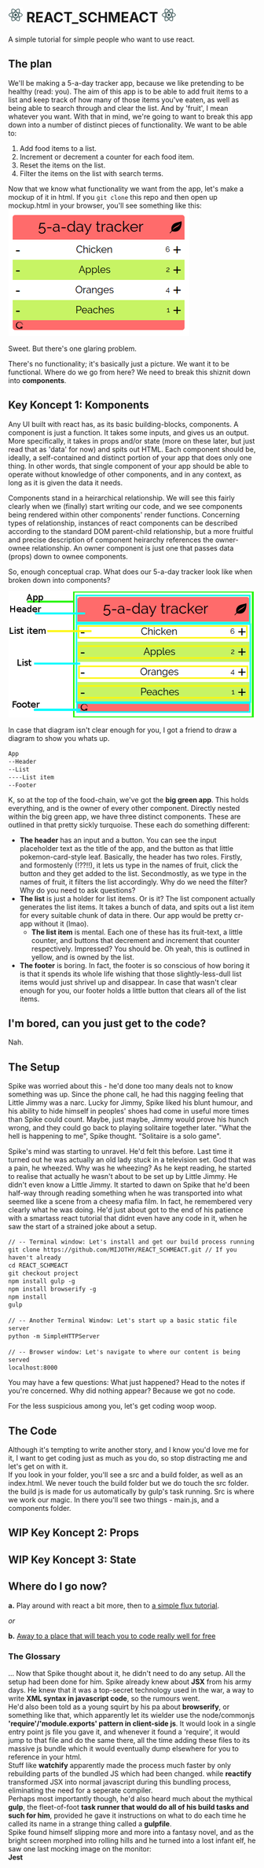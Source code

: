 # ![react logo](/assets/img/react_logo_fandc.png) REACT_SCHMEACT ![react logo](/assets/img/react_logo_fandc.png)
A simple tutorial for simple people who want to use react.

## The plan
We'll be making a 5-a-day tracker app, because we like pretending to be healthy (read: you). The aim of this app is to be able to add fruit items to a list and keep track of how many of those items you've eaten, as well as being able to search through and clear the list. And by 'fruit', I mean whatever you want.
With that in mind, we're going to want to break this app down into a number of distinct pieces of functionality. We want to be able to:

1. Add food items to a list.
2. Increment or decrement a counter for each food item.
3. Reset the items on the list.
4. Filter the items on the list with search terms.

Now that we know what functionality we want from the app, let's make a mockup of it in html. If you `git clone` this repo and then open up mockup.html in your browser, you'll see something like this:   
![](/assets/img/App-Mockup.png)

Sweet. But there's one glaring problem.

There's no functionality; it's basically just a picture. We want it to be functional. Where do we go from here? We need to break this shiznit down into __components__.

## Key Koncept 1: Komponents
Any UI built with react has, as its basic building-blocks, components. A component is just a function. It takes some inputs, and gives us an output. More specifically, it takes in props and/or state (more on these later, but just read that as 'data' for now) and spits out HTML. Each component should be, ideally, a self-contained and distinct portion of your app that does only one thing. In other words, that single component of your app should be able to operate without knowledge of other components, and in any context, as long as it is given the data it needs.

Components stand in a heirarchical relationship. We will see this fairly clearly when we (finally) start writing our code, and we see components being rendered within other components' render functions. Concerning types of relationship, instances of react components can be described according to the standard DOM parent-child relationship, but a more fruitful and precise description of component heirarchy references the owner-ownee relationship. An owner component is just one that passes data (props) down to ownee components.

So, enough conceptual crap. What does our 5-a-day tracker look like when broken down into components?

![](/assets/img/App-Mockup-Components.png)

In case that diagram isn't clear enough for you, I got a friend to draw a diagram to show you whats up.
```
App
--Header
--List
----List item
--Footer
```

K, so at the top of the food-chain, we've got the __big green app__. This holds everything, and is the owner of every other component.
Directly nested within the big green app, we have three distinct components. These are outlined in that pretty sickly turquoise. These each do something different:
* __The header__ has an input and a button. You can see the input placeholder text as the title of the app, and the button as that little pokemon-card-style leaf. Basically, the header has two roles. Firstly, and formostenly (!??!!), it lets us type in the names of fruit, click the button and they get added to the list. Secondmostly, as we type in the names of fruit, it filters the list accordingly. Why do we need the filter? Why do you need to ask questions?
* __The list__ is just a holder for list items. Or is it? The list component actually generates the list items. It takes a bunch of data, and spits out a list item for every suitable chunk of data in there. Our app would be pretty cr-app without it (lmao).
  * __The list item__ is mental. Each one of these has its fruit-text, a little counter, and buttons that decrement and increment that counter respectively. Impressed? You should be. Oh yeah, this is outlined in yellow, and is owned by the list.
* __The footer__ is boring. In fact, the footer is so conscious of how boring it is that it spends its whole life wishing that those slightly-less-dull list items would just shrivel up and disappear. In case that wasn't clear enough for you, our footer holds a little button that clears all of the list items.

## I'm bored, can you just get to the code?
Nah.

## The Setup
Spike was worried about this - he'd done too many deals not to know something was up. Since the phone call, he had this nagging feeling that Little Jimmy was a narc. Lucky for Jimmy, Spike liked his blunt humour, and his ability to hide himself in peoples' shoes had come in useful more times than Spike could count. Maybe, just maybe, Jimmy would prove his hunch wrong, and they could go back to playing solitaire together later. "What the hell is happening to me", Spike thought. "Solitaire is a solo game".   

Spike's mind was starting to unravel. He'd felt this before. Last time it turned out he was actually an old lady stuck in a television set. God that was a pain, he wheezed. Why was he wheezing? As he kept reading, he started to realise that actually he wasn't about to be set up by Little Jimmy. He didn't even know a Little Jimmy. It started to dawn on Spike that he'd been half-way through reading something when he was transported into what seemed like a scene from a cheesy mafia film. In fact, he remembered very clearly what he was doing. He'd just about got to the end of his patience with a smartass react tutorial that didnt even have any code in it, when he saw the start of a strained joke about a setup.    

```
// -- Terminal window: Let's install and get our build process running
git clone https://github.com/MIJOTHY/REACT_SCHMEACT.git // If you haven't already
cd REACT_SCHMEACT
git checkout project
npm install gulp -g
npm install browserify -g
npm install
gulp

// -- Another Terminal Window: Let's start up a basic static file server
python -m SimpleHTTPServer

// -- Browser window: Let's navigate to where our content is being served
localhost:8000
```  

You may have a few questions:
What just happened? Head to the notes if you're concerned.
Why did nothing appear? Because we got no code.  

For the less suspicious among you, let's get coding woop woop.

## The Code
Although it's tempting to write another story, and I know you'd love me for it, I want to get coding just as much as you do, so stop distracting me and let's get on with it.  
If you look in your folder, you'll see a src and a build folder, as well as an index.html. We never touch the build folder but we do touch the src folder. the build js is made for us automatically by gulp's task running. Src is where we work our magic. In there you'll see two things - main.js, and a components folder.

## WIP Key Koncept 2: Props

## WIP Key Koncept 3: State

## Where do I go now?
__a.__ Play around with react a bit more, then to [a simple flux tutorial](https://github.com/MIJOTHY/FOR_FLUX_SAKE).

_or_

__b.__ [Away to a place that will teach you to code really well for free](http://foundersandcoders.org/apply.html)

### The Glossary 
...
Now that Spike thought about it, he didn't need to do any setup. All the setup had been done for him. Spike already knew about __JSX__ from his army days. He knew that it was a top-secret technology used in the war, a way to write __XML syntax in javascript code__, so the rumours went.  
He'd also been told as a young squirt by his pa about __browserify__, or something like that, which apparently let its wielder use the node/commonjs __'require'/'module.exports' pattern in client-side js__. It would look in a single entry point js file you gave it, and whenever it found a 'require', it would jump to that file and do the same there, all the time adding these files to its massive js bundle which it would eventually dump elsewhere for you to reference in your html.  
Stuff like __watchify__ apparently made the process much faster by only rebuilding parts of the bundled JS which had been changed. while __reactify__ transformed JSX into normal javascript during this bundling process, eliminating the need for a seperate compiler.  
Perhaps most importantly though, he'd also heard much about the mythical __gulp__, the fleet-of-foot __task runner that would do all of his build tasks and such for him__, provided he gave it instructions on what to do each time he called its name in a strange thing called a __gulpfile__.  
Spike found himself slipping more and more into a fantasy novel, and as the bright screen morphed into rolling hills and he turned into a lost infant elf, he saw one last mocking image on the monitor:  
__Jest__ 

